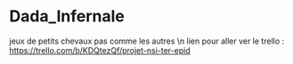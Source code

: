 # Dada_Infernale
jeux de petits chevaux pas comme les autres \n
lien pour aller ver le trello : https://trello.com/b/KDQtezQf/projet-nsi-ter-epid